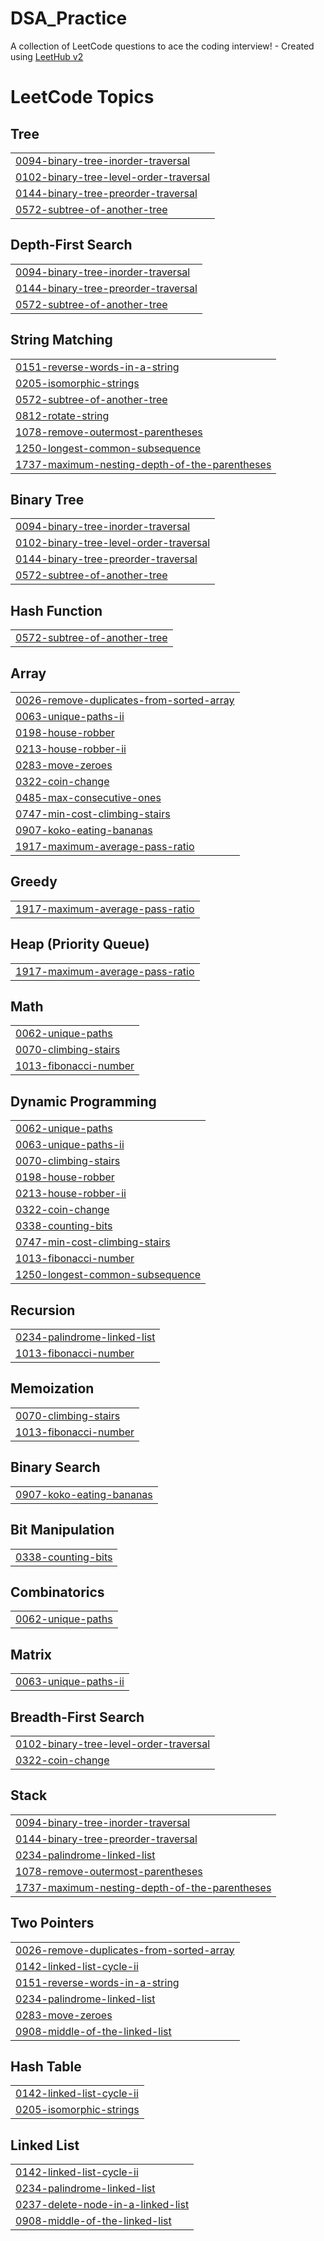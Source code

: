 # DSA_Practice
A collection of LeetCode questions to ace the coding interview! - Created using [LeetHub v2](https://github.com/arunbhardwaj/LeetHub-2.0)

<!---LeetCode Topics Start-->
# LeetCode Topics
## Tree
|  |
| ------- |
| [0094-binary-tree-inorder-traversal](https://github.com/AkankshaRaj07/DSA_Practice/tree/master/0094-binary-tree-inorder-traversal) |
| [0102-binary-tree-level-order-traversal](https://github.com/AkankshaRaj07/DSA_Practice/tree/master/0102-binary-tree-level-order-traversal) |
| [0144-binary-tree-preorder-traversal](https://github.com/AkankshaRaj07/DSA_Practice/tree/master/0144-binary-tree-preorder-traversal) |
| [0572-subtree-of-another-tree](https://github.com/AkankshaRaj07/DSA_Practice/tree/master/0572-subtree-of-another-tree) |
## Depth-First Search
|  |
| ------- |
| [0094-binary-tree-inorder-traversal](https://github.com/AkankshaRaj07/DSA_Practice/tree/master/0094-binary-tree-inorder-traversal) |
| [0144-binary-tree-preorder-traversal](https://github.com/AkankshaRaj07/DSA_Practice/tree/master/0144-binary-tree-preorder-traversal) |
| [0572-subtree-of-another-tree](https://github.com/AkankshaRaj07/DSA_Practice/tree/master/0572-subtree-of-another-tree) |
## String Matching
|  |
| ------- |
| [0151-reverse-words-in-a-string](https://github.com/AkankshaRaj07/DSA_Practice/tree/master/0151-reverse-words-in-a-string) |
| [0205-isomorphic-strings](https://github.com/AkankshaRaj07/DSA_Practice/tree/master/0205-isomorphic-strings) |
| [0572-subtree-of-another-tree](https://github.com/AkankshaRaj07/DSA_Practice/tree/master/0572-subtree-of-another-tree) |
| [0812-rotate-string](https://github.com/AkankshaRaj07/DSA_Practice/tree/master/0812-rotate-string) |
| [1078-remove-outermost-parentheses](https://github.com/AkankshaRaj07/DSA_Practice/tree/master/1078-remove-outermost-parentheses) |
| [1250-longest-common-subsequence](https://github.com/AkankshaRaj07/DSA_Practice/tree/master/1250-longest-common-subsequence) |
| [1737-maximum-nesting-depth-of-the-parentheses](https://github.com/AkankshaRaj07/DSA_Practice/tree/master/1737-maximum-nesting-depth-of-the-parentheses) |
## Binary Tree
|  |
| ------- |
| [0094-binary-tree-inorder-traversal](https://github.com/AkankshaRaj07/DSA_Practice/tree/master/0094-binary-tree-inorder-traversal) |
| [0102-binary-tree-level-order-traversal](https://github.com/AkankshaRaj07/DSA_Practice/tree/master/0102-binary-tree-level-order-traversal) |
| [0144-binary-tree-preorder-traversal](https://github.com/AkankshaRaj07/DSA_Practice/tree/master/0144-binary-tree-preorder-traversal) |
| [0572-subtree-of-another-tree](https://github.com/AkankshaRaj07/DSA_Practice/tree/master/0572-subtree-of-another-tree) |
## Hash Function
|  |
| ------- |
| [0572-subtree-of-another-tree](https://github.com/AkankshaRaj07/DSA_Practice/tree/master/0572-subtree-of-another-tree) |
## Array
|  |
| ------- |
| [0026-remove-duplicates-from-sorted-array](https://github.com/AkankshaRaj07/DSA_Practice/tree/master/0026-remove-duplicates-from-sorted-array) |
| [0063-unique-paths-ii](https://github.com/AkankshaRaj07/DSA_Practice/tree/master/0063-unique-paths-ii) |
| [0198-house-robber](https://github.com/AkankshaRaj07/DSA_Practice/tree/master/0198-house-robber) |
| [0213-house-robber-ii](https://github.com/AkankshaRaj07/DSA_Practice/tree/master/0213-house-robber-ii) |
| [0283-move-zeroes](https://github.com/AkankshaRaj07/DSA_Practice/tree/master/0283-move-zeroes) |
| [0322-coin-change](https://github.com/AkankshaRaj07/DSA_Practice/tree/master/0322-coin-change) |
| [0485-max-consecutive-ones](https://github.com/AkankshaRaj07/DSA_Practice/tree/master/0485-max-consecutive-ones) |
| [0747-min-cost-climbing-stairs](https://github.com/AkankshaRaj07/DSA_Practice/tree/master/0747-min-cost-climbing-stairs) |
| [0907-koko-eating-bananas](https://github.com/AkankshaRaj07/DSA_Practice/tree/master/0907-koko-eating-bananas) |
| [1917-maximum-average-pass-ratio](https://github.com/AkankshaRaj07/DSA_Practice/tree/master/1917-maximum-average-pass-ratio) |
## Greedy
|  |
| ------- |
| [1917-maximum-average-pass-ratio](https://github.com/AkankshaRaj07/DSA_Practice/tree/master/1917-maximum-average-pass-ratio) |
## Heap (Priority Queue)
|  |
| ------- |
| [1917-maximum-average-pass-ratio](https://github.com/AkankshaRaj07/DSA_Practice/tree/master/1917-maximum-average-pass-ratio) |
## Math
|  |
| ------- |
| [0062-unique-paths](https://github.com/AkankshaRaj07/DSA_Practice/tree/master/0062-unique-paths) |
| [0070-climbing-stairs](https://github.com/AkankshaRaj07/DSA_Practice/tree/master/0070-climbing-stairs) |
| [1013-fibonacci-number](https://github.com/AkankshaRaj07/DSA_Practice/tree/master/1013-fibonacci-number) |
## Dynamic Programming
|  |
| ------- |
| [0062-unique-paths](https://github.com/AkankshaRaj07/DSA_Practice/tree/master/0062-unique-paths) |
| [0063-unique-paths-ii](https://github.com/AkankshaRaj07/DSA_Practice/tree/master/0063-unique-paths-ii) |
| [0070-climbing-stairs](https://github.com/AkankshaRaj07/DSA_Practice/tree/master/0070-climbing-stairs) |
| [0198-house-robber](https://github.com/AkankshaRaj07/DSA_Practice/tree/master/0198-house-robber) |
| [0213-house-robber-ii](https://github.com/AkankshaRaj07/DSA_Practice/tree/master/0213-house-robber-ii) |
| [0322-coin-change](https://github.com/AkankshaRaj07/DSA_Practice/tree/master/0322-coin-change) |
| [0338-counting-bits](https://github.com/AkankshaRaj07/DSA_Practice/tree/master/0338-counting-bits) |
| [0747-min-cost-climbing-stairs](https://github.com/AkankshaRaj07/DSA_Practice/tree/master/0747-min-cost-climbing-stairs) |
| [1013-fibonacci-number](https://github.com/AkankshaRaj07/DSA_Practice/tree/master/1013-fibonacci-number) |
| [1250-longest-common-subsequence](https://github.com/AkankshaRaj07/DSA_Practice/tree/master/1250-longest-common-subsequence) |
## Recursion
|  |
| ------- |
| [0234-palindrome-linked-list](https://github.com/AkankshaRaj07/DSA_Practice/tree/master/0234-palindrome-linked-list) |
| [1013-fibonacci-number](https://github.com/AkankshaRaj07/DSA_Practice/tree/master/1013-fibonacci-number) |
## Memoization
|  |
| ------- |
| [0070-climbing-stairs](https://github.com/AkankshaRaj07/DSA_Practice/tree/master/0070-climbing-stairs) |
| [1013-fibonacci-number](https://github.com/AkankshaRaj07/DSA_Practice/tree/master/1013-fibonacci-number) |
## Binary Search
|  |
| ------- |
| [0907-koko-eating-bananas](https://github.com/AkankshaRaj07/DSA_Practice/tree/master/0907-koko-eating-bananas) |
## Bit Manipulation
|  |
| ------- |
| [0338-counting-bits](https://github.com/AkankshaRaj07/DSA_Practice/tree/master/0338-counting-bits) |
## Combinatorics
|  |
| ------- |
| [0062-unique-paths](https://github.com/AkankshaRaj07/DSA_Practice/tree/master/0062-unique-paths) |
## Matrix
|  |
| ------- |
| [0063-unique-paths-ii](https://github.com/AkankshaRaj07/DSA_Practice/tree/master/0063-unique-paths-ii) |
## Breadth-First Search
|  |
| ------- |
| [0102-binary-tree-level-order-traversal](https://github.com/AkankshaRaj07/DSA_Practice/tree/master/0102-binary-tree-level-order-traversal) |
| [0322-coin-change](https://github.com/AkankshaRaj07/DSA_Practice/tree/master/0322-coin-change) |
## Stack
|  |
| ------- |
| [0094-binary-tree-inorder-traversal](https://github.com/AkankshaRaj07/DSA_Practice/tree/master/0094-binary-tree-inorder-traversal) |
| [0144-binary-tree-preorder-traversal](https://github.com/AkankshaRaj07/DSA_Practice/tree/master/0144-binary-tree-preorder-traversal) |
| [0234-palindrome-linked-list](https://github.com/AkankshaRaj07/DSA_Practice/tree/master/0234-palindrome-linked-list) |
| [1078-remove-outermost-parentheses](https://github.com/AkankshaRaj07/DSA_Practice/tree/master/1078-remove-outermost-parentheses) |
| [1737-maximum-nesting-depth-of-the-parentheses](https://github.com/AkankshaRaj07/DSA_Practice/tree/master/1737-maximum-nesting-depth-of-the-parentheses) |
## Two Pointers
|  |
| ------- |
| [0026-remove-duplicates-from-sorted-array](https://github.com/AkankshaRaj07/DSA_Practice/tree/master/0026-remove-duplicates-from-sorted-array) |
| [0142-linked-list-cycle-ii](https://github.com/AkankshaRaj07/DSA_Practice/tree/master/0142-linked-list-cycle-ii) |
| [0151-reverse-words-in-a-string](https://github.com/AkankshaRaj07/DSA_Practice/tree/master/0151-reverse-words-in-a-string) |
| [0234-palindrome-linked-list](https://github.com/AkankshaRaj07/DSA_Practice/tree/master/0234-palindrome-linked-list) |
| [0283-move-zeroes](https://github.com/AkankshaRaj07/DSA_Practice/tree/master/0283-move-zeroes) |
| [0908-middle-of-the-linked-list](https://github.com/AkankshaRaj07/DSA_Practice/tree/master/0908-middle-of-the-linked-list) |
## Hash Table
|  |
| ------- |
| [0142-linked-list-cycle-ii](https://github.com/AkankshaRaj07/DSA_Practice/tree/master/0142-linked-list-cycle-ii) |
| [0205-isomorphic-strings](https://github.com/AkankshaRaj07/DSA_Practice/tree/master/0205-isomorphic-strings) |
## Linked List
|  |
| ------- |
| [0142-linked-list-cycle-ii](https://github.com/AkankshaRaj07/DSA_Practice/tree/master/0142-linked-list-cycle-ii) |
| [0234-palindrome-linked-list](https://github.com/AkankshaRaj07/DSA_Practice/tree/master/0234-palindrome-linked-list) |
| [0237-delete-node-in-a-linked-list](https://github.com/AkankshaRaj07/DSA_Practice/tree/master/0237-delete-node-in-a-linked-list) |
| [0908-middle-of-the-linked-list](https://github.com/AkankshaRaj07/DSA_Practice/tree/master/0908-middle-of-the-linked-list) |
<!---LeetCode Topics End-->